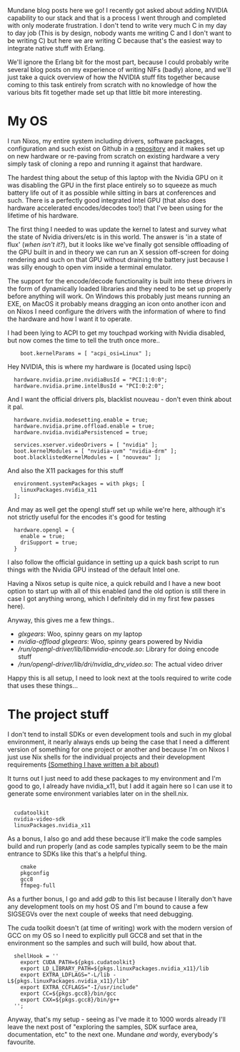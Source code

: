 Mundane blog posts here we go! I recently got asked about adding NVIDIA capability to our stack and that is a process I went through and completed with only moderate frustration. I don't tend to write very much C in my day to day job (This is by design, nobody wants me writing C and I don't want to be writing C) but here we are writing C because that's the easiest way to integrate native stuff with Erlang.

We'll ignore the Erlang bit for the most part, because I could probably write several blog posts on my experience of writing NIFs (badly) alone, and we'll just take a quick overview of how the NVIDIA stuff fits together because coming to this task entirely from scratch with no knowledge of how the various bits fit together made set up that little bit more interesting.

My OS
==

I run Nixos, my entire system including drivers, software packages, configuration and such exist on Github in a [repository](https://github.com/robashton/nixos-install) and it makes set up on new hardware or re-paving from scratch on existing hardware a very simply task of cloning a repo and running it against that hardware.

The hardest thing about the setup of this laptop with the Nvidia GPU on it was disabling the GPU in the first place entirely so to squeeze as much battery life out of it as possible while sitting in bars at conferences and such. There is a perfectly good integrated Intel GPU (that also does hardware accelerated encodes/decodes too!) that I've been using for the lifetime of his hardware.

The first thing I needed to was update the kernel to latest and survey what the state of Nvidia drivers/etc is in this world. The answer is 'in a state of flux' (*when isn't it?*), but it looks like we've finally got sensible offloading of the GPU built in and in theory we can run an X session off-screen for doing rendering and such on that GPU without draining the battery just because I was silly enough to open vim inside a terminal emulator. 

The support for the encode/decode functionality is built into these drivers in the form of dynamically loaded libraries and they need to be set up properly before anything will work. On Windows this probably just means running an EXE, on MacOS it probably means dragging an icon onto another icon and on Nixos I need configure the drivers with the information of where to find the hardware and how I want it to operate.

I had been lying to ACPI to get my touchpad working with Nvidia disabled, but now comes the time to tell the truth once more..

```
    boot.kernelParams = [ "acpi_osi=Linux" ];
```

Hey NVIDIA, this is where my hardware is (located using lspci)

```
  hardware.nvidia.prime.nvidiaBusId = "PCI:1:0:0";
  hardware.nvidia.prime.intelBusId = "PCI:0:2:0";
```

And I want the official drivers pls, blacklist nouveau - don't even think about it pal.

```
  hardware.nvidia.modesetting.enable = true;
  hardware.nvidia.prime.offload.enable = true;
  hardware.nvidia.nvidiaPersistenced = true;

  services.xserver.videoDrivers = [ "nvidia" ];
  boot.kernelModules = [ "nvidia-uvm" "nvidia-drm" ];
  boot.blacklistedKernelModules = [ "nouveau" ];
```

And also the X11 packages for this stuff

```
  environment.systemPackages = with pkgs; [
    linuxPackages.nvidia_x11
  ];
```

And may as well get the opengl stuff set up while we're here, although it's not strictly useful for the encodes it's good for testing

```
  hardware.opengl = {
    enable = true;
    driSupport = true;
  }
```

I also follow the official guidance in setting up a quick bash script to run things with the Nvidia GPU instead of the default Intel one.

Having a Nixos setup is quite nice, a quick rebuild and I have a new boot option to start up with all of this enabled (and the old option is still there in case I got anything wrong, which I definitely did in my first few passes here).

Anyway, this gives me a few things..

- *glxgears*:  Woo, spinny gears on my laptop
- *nvidia-offload glxgears*: Woo, spinny gears powered by Nvidia
- */run/opengl-driver/lib/libnvidia-encode.so*: Library for doing encode stuff
- */run/opengl-driver/lib/dri/nvidia_drv_video.so*: The actual video driver

Happy this is all setup, I need to look next at the tools required to write code that uses these things...

The project stuff
===

I don't tend to install SDKs or even development tools and such in my global environment, it nearly always ends up being the case that I need a different version of something for one project or another and because I'm on Nixos I just use Nix shells for the individual projects and their development requirements [(Something I have written a bit about)](https://purerl-cookbook.readthedocs.io/en/latest/devenv/nix.html)


It turns out I just need to add these packages to my environment and I'm good to go, I already have nvidia_x11, but I add it again here so I can use it to generate some environment variables later on in the shell.nix.

```

  cudatoolkit
  nvidia-video-sdk
  linuxPackages.nvidia_x11

```

As a bonus, I also go and add these because it'll make the code samples build and run properly (and as code samples typically seem to be the main entrance to SDKs like this that's a helpful thing.

```
    cmake
    pkgconfig
    gcc8
    ffmpeg-full

```

As a further bonus, I go and add *gdb* to this list because I literally don't have any development tools on my host OS and I'm bound to cause a few SIGSEGVs over the next couple of weeks that need debugging.

The cuda toolkit doesn't (at time of writing) work with the modern version of GCC on my OS so I need to explicitly pull GCC8 and set that in the environment so the samples and such will build, how about that.

```
  shellHook = ''
    export CUDA_PATH=${pkgs.cudatoolkit}
    export LD_LIBRARY_PATH=${pkgs.linuxPackages.nvidia_x11}/lib
    export EXTRA_LDFLAGS="-L/lib -L${pkgs.linuxPackages.nvidia_x11}/lib"
    export EXTRA_CCFLAGS="-I/usr/include"
    export CC=${pkgs.gcc8}/bin/gcc
    export CXX=${pkgs.gcc8}/bin/g++
  '';
```

Anyway, that's my setup - seeing as I've made it to 1000 words already I'll leave the next post of "exploring the samples, SDK surface area, documentation, etc" to the next one. Mundane *and* wordy, everybody's favourite.

